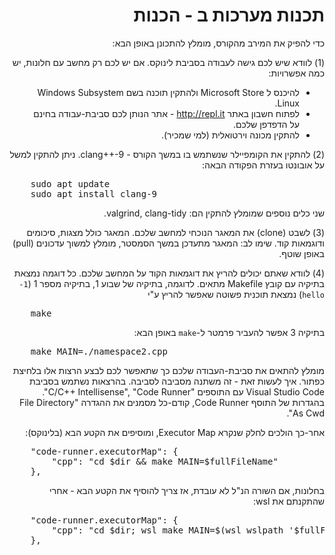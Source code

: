 <div dir="rtl">

# תכנות מערכות ב - הכנות

כדי להפיק את המירב מהקורס, מומלץ להתכונן באופן הבא:

(1) לוודא שיש לכם גישה לעבודה בסביבת לינוקס. אם יש לכם רק מחשב עם חלונות, יש כמה אפשרויות:

* להיכנס ל Microsoft Store ולהתקין תוכנה בשם Windows Subsystem Linux.
* לפתוח חשבון באתר http://repl.it - אתר הנותן לכם סביבת-עבודה בחינם על הדפדפן שלכם.
* להתקין מכונה וירטואלית (למי שמכיר).

(2) להתקין את הקומפיילר שנשתמש בו במשך הקורס - clang++-9. ניתן להתקין למשל על אובונטו בעזרת הפקודה הבאה:

<pre dir="ltr">
    sudo apt update
    sudo apt install clang-9
</pre>

שני כלים נוספים שמומלץ להתקין הם: valgrind, clang-tidy.

(3) לשבט (clone) את המאגר הנוכחי למחשב שלכם. המאגר כולל מצגות, סיכומים ודוגמאות קוד. שימו לב: המאגר מתעדכן במשך הסמסטר, מומלץ למשוך עדכונים (pull) באופן שוטף.

(4) לוודא שאתם יכולים להריץ את דוגמאות הקוד על המחשב שלכם. כל דוגמה נמצאת בתיקיה עם קובץ Makefile מתאים. לדוגמה,
בתיקיה של שבוע 1, בתיקיה מספר 1 (`1-hello`)
 נמצאת תוכנית פשוטה שאפשר להריץ ע"י

<pre dir="ltr">
    make 
</pre>

בתיקיה 3 אפשר להעביר פרמטר ל-`make` באופן הבא:

<pre dir="ltr">
    make MAIN=./namespace2.cpp
</pre>

מומלץ להתאים את סביבת-העבודה שלכם כך שתאפשר לכם לבצע הרצות אלו בלחיצת כפתור. איך לעשות זאת - זה משתנה מסביבה לסביבה. 
בהרצאות נשתמש בסביבת
Visual Studio Code
עם התוספים "C/C++ Intellisense", "Code Runner".
בהגדרות של התוסף Code Runner,
קודם-כל מסמנים את ההגדרה
"File Directory As Cwd".

אחר-כך הולכים לחלק שנקרא Executor Map,
ומוסיפים את הקטע הבא (בלינוקס):

<pre dir="ltr">
    "code-runner.executorMap": {
        "cpp": "cd $dir && make MAIN=$fullFileName"
    },
</pre>

בחלונות, אם השורה הנ"ל לא עובדת, אז צריך להוסיף את הקטע הבא - אחרי שהתקנתם את 
wsl:

<pre dir="ltr">
    "code-runner.executorMap": {
        "cpp": "cd $dir; wsl make MAIN=$(wsl wslpath '$fullFileName')" 
    },
</pre>
</div>
